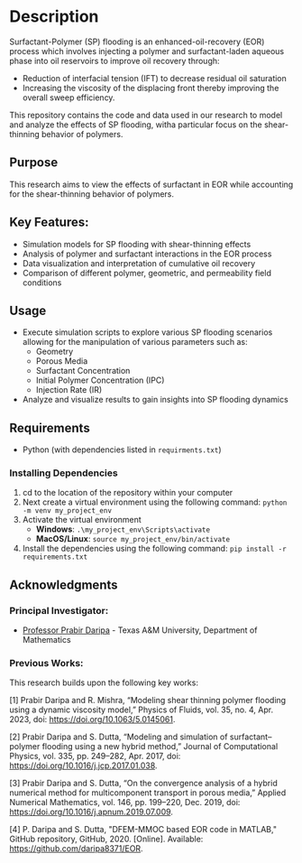 # Description
Surfactant-Polymer (SP) flooding is an enhanced-oil-recovery (EOR) process which involves injecting a polymer and surfactant-laden aqueous phase into oil reservoirs to improve oil recovery through:
 - Reduction of interfacial tension (IFT) to decrease residual oil saturation
 - Increasing the viscosity of the displacing front thereby improving the overall sweep efficiency. 

This repository contains the code and data used in our research to model and analyze the effects of SP flooding, witha  particular focus on the shear-thinning behavior of polymers. 

## Purpose
This research aims to view the effects of surfactant in EOR while accounting for the shear-thinning behavior of polymers. 

## Key Features:
 - Simulation models for SP flooding with shear-thinning effects
 - Analysis of polymer and surfactant interactions in the EOR process
 - Data visualization and interpretation of cumulative oil recovery
 - Comparison of different polymer, geometric, and permeability field conditions

## Usage
 - Execute simulation scripts to explore various SP flooding scenarios allowing for the manipulation of various parameters such as:
    - Geometry
    - Porous Media
    - Surfactant Concentration
    - Initial Polymer Concentration (IPC)
    - Injection Rate (IR)
 - Analyze and visualize results to gain insights into SP flooding dynamics

## Requirements
 - Python (with dependencies listed in ```requirments.txt```)
 
### Installing Dependencies
1. cd to the location of the repository within your computer
2. Next create a virtual environment using the following command: ```python -m venv my_project_env```
3. Activate the virtual environment
    - **Windows**: ```.\my_project_env\Scripts\activate```
    - **MacOS/Linux**: ```source my_project_env/bin/activate```
4. Install the dependencies using the following command: ```pip install -r requirements.txt```
 

## Acknowledgments
### Principal Investigator:
 - [Professor Prabir Daripa](https://www.math.tamu.edu/directory/formalpg.php?user=daripa) - Texas A&M University, Department of Mathematics
 
### Previous Works: 
This research builds upon the following key works: 

[1] Prabir Daripa and R. Mishra, “Modeling shear thinning polymer flooding using a dynamic viscosity model,” Physics of Fluids, vol. 35, no. 4, Apr. 2023, doi: https://doi.org/10.1063/5.0145061.
‌

[2] Prabir Daripa and S. Dutta, “Modeling and simulation of surfactant–polymer flooding using a new hybrid method,” Journal of Computational Physics, vol. 335, pp. 249–282, Apr. 2017, doi: https://doi.org/10.1016/j.jcp.2017.01.038.
‌

[3] Prabir Daripa and S. Dutta, “On the convergence analysis of a hybrid numerical method for multicomponent transport in porous media,” Applied Numerical Mathematics, vol. 146, pp. 199–220, Dec. 2019, doi: https://doi.org/10.1016/j.apnum.2019.07.009.
‌

[4] P. Daripa and S. Dutta, "DFEM-MMOC based EOR code in MATLAB," GitHub repository, GitHub, 2020. [Online]. Available: https://github.com/daripa8371/EOR. 